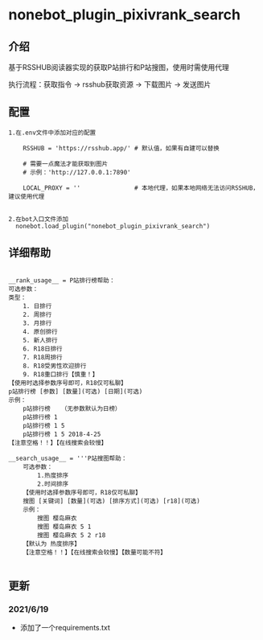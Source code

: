 # nonebot_plugin_pixivrank_search


## 介绍

基于RSSHUB阅读器实现的获取P站排行和P站搜图，使用时需使用代理

执行流程：获取指令 -> rsshub获取资源 -> 下载图片 -> 发送图片


## 配置

```
1.在.env文件中添加对应的配置

    RSSHUB = 'https://rsshub.app/' # 默认值，如果有自建可以替换

    # 需要一点魔法才能获取到图片
    # 示例：'http://127.0.0.1:7890'

    LOCAL_PROXY = ''               # 本地代理，如果本地网络无法访问RSSHUB，建议使用代理


2.在bot入口文件添加
  nonebot.load_plugin("nonebot_plugin_pixivrank_search")

```


## 详细帮助


```

__rank_usage__ = P站排行榜帮助：
可选参数：
类型：
    1. 日排行
    2. 周排行
    3. 月排行
    4. 原创排行
    5. 新人排行
    6. R18日排行
    7. R18周排行
    8. R18受男性欢迎排行
    9. R18重口排行【慎重！】
【使用时选择参数序号即可，R18仅可私聊】
p站排行榜 [参数] [数量](可选) [日期](可选)
示例：
    p站排行榜   （无参数默认为日榜）
    p站排行榜 1
    p站排行榜 1 5
    p站排行榜 1 5 2018-4-25
【注意空格！！】【在线搜索会较慢】

__search_usage__ = '''P站搜图帮助：
    可选参数：
        1.热度排序
        2.时间排序
    【使用时选择参数序号即可，R18仅可私聊】 
    搜图 [关键词] [数量](可选) [排序方式](可选) [r18](可选)
    示例：
        搜图 樱岛麻衣
        搜图 樱岛麻衣 5 1
        搜图 樱岛麻衣 5 2 r18
    【默认为 热度排序】
    【注意空格！！】【在线搜索会较慢】【数量可能不符】


```
## 更新

### 2021/6/19

* 添加了一个requirements.txt
